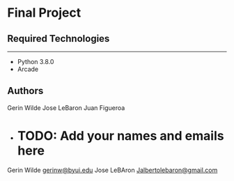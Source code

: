 # Final Project

## Required Technologies
---
* Python 3.8.0
* Arcade

## Authors
Gerin Wilde
Jose LeBaron
Juan Figueroa
* # TODO: Add your names and emails here
Gerin Wilde gerinw@byui.edu
Jose LeBAron Jalbertolebaron@gmail.com